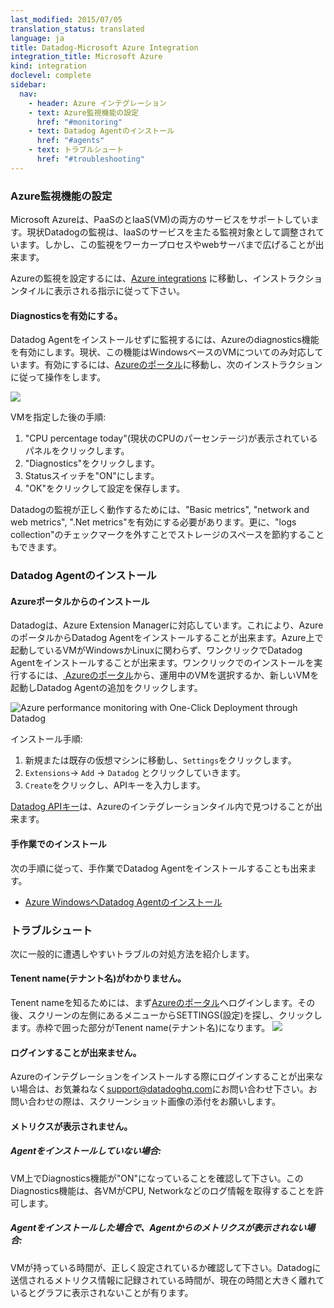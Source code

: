 ```yaml
---
last_modified: 2015/07/05
translation_status: translated
language: ja
title: Datadog-Microsoft Azure Integration
integration_title: Microsoft Azure
kind: integration
doclevel: complete
sidebar:
  nav:
    - header: Azure インテグレーション
    - text: Azure監視機能の設定
      href: "#monitoring"
    - text: Datadog Agentのインストール
      href: "#agents"
    - text: トラブルシュート
      href: "#troubleshooting"
---
```



<!-- ### Configure Azure Monitoring -->

### Azure監視機能の設定


<!-- Microsoft Azure supports both PaaS and IaaS (VM) services. Right now Datadog monitoring is tailored for IaaS services. But it can also be installed in worker and web roles. -->

Microsoft Azureは、PaaSのとIaaS(VM)の両方のサービスをサポートしています。現状Datadogの監視は、IaaSのサービスを主たる監視対象として調整されています。しかし、この監視をワーカープロセスやwebサーバまで広げることが出来ます。


<!-- To setup Azure monitoring, go to [Azure integrations][1] and follow instructions on the page. -->

Azureの監視を設定するには、[Azure integrations][1] に移動し、インストラクションタイルに表示される指示に従って下さい。

<!-- #### Enable diagnostics -->

#### Diagnosticsを有効にする。

<!-- To enable agent-less monitoring, you must enable diagnostics. Right now this is only support by Windows based machines. To do this, first go to [Azure preview portal][2] then follow the instructions below. -->

Datadog Agentをインストールせずに監視するには、Azureのdiagnostics機能を有効にします。現状、この機能はWindowsベースのVMについてのみ対応しています。有効にするには、[Azureのポータル][2]に移動し、次のインストラクションに従って操作をします。

![](/images/azure_diag_manual.png)


<!-- After locating your VM:

1. Click on the CPU percentage today panel to show metrics panel
2. Click on Diagnostics
3. Shift the switch to open
4. Click OK to save your changes -->

VMを指定した後の手順:

1. "CPU percentage today"(現状のCPUのパーセンテージ)が表示されているパネルをクリックします。
2. "Diagnostics"をクリックします。
3. Statusスイッチを"ON"にします。
4. "OK"をクリックして設定を保存します。

<!-- Datadog only requires Basic metrics, network and web metrics as well as .Net metrics to function correctly. Un-check logs collection could save you some storage space. -->

Datadogの監視が正しく動作するためには、"Basic metrics", "network and web metrics", ".Net metrics"を有効にする必要があります。更に、"logs collection"のチェックマークを外すことでストレージのスペースを節約することもできます。


<!-- ### Deploy agents -->

### Datadog Agentのインストール


#### Azureポータルからのインストール

Datadogは、Azure Extension Managerに対応しています。これにより、AzureのポータルからDatadog Agentをインストールすることが出来ます。Azure上で起動しているVMがWindowsかLinuxに関わらず、ワンクリックでDatadog Agentをインストールすることが出来ます。ワンクリックでのインストールを実行するには、[
Azureのポータル](http://portal.azure.com)から、運用中のVMを選択するか、新しいVMを起動しDatadog Agentの追加をクリックします。

![Azure performance monitoring with One-Click Deployment through Datadog](https://www.datadoghq.com/wp-content/uploads/2015/05/azure-image-4.gif)

インストール手順:

1. 新規または既存の仮想マシンに移動し、`Settings`をクリックします。
2. `Extensions`-> `Add` -> `Datadog` とクリックしていきます。
3. `Create`をクリックし、APIキーを入力します。

[Datadog APIキー](https://app.datadoghq.com/azure/landing/)は、Azureのインテグレーションタイル内で見つけることが出来ます。


#### 手作業でのインストール

<!-- You can either deploy agents manually by following the instructions <a href="/guides/azure/">here</a>. -->

次の手順に従って、手作業でDatadog Agentをインストールすることも出来ます。

- [Azure WindowsへDatadog Agentのインストール](/ja//guides/azure/)


<!-- ### Troubleshooting -->

### トラブルシュート


<!-- Here are some common issues you might be seeing. -->

次に一般的に遭遇しやすいトラブルの対処方法を紹介します。


<!-- #### I don't know my tenent name
To locate your tenent name first log into the current [Azure portal][4].
After logging in, locate the settings page on the left side of the screen.
![](/images/azure_tenent.png)

The text in the red box shown in sceenshot above is your tenent name. Please only include text between parentheses. -->

#### Tenent name(テナント名)がわかりません。
Tenent nameを知るためには、まず[Azureのポータル][4]へログインします。その後、スクリーンの左側にあるメニューからSETTINGS(設定)を探し、クリックします。赤枠で囲った部分がTenent name(テナント名)になります。
![](/images/azure_tenent.png)


<!-- #### Unable to login
If you have experienced error logging in while trying to install the integration, please reach out to [support@datadoghq.com][3]. When possible, please attache screen shot. -->

#### ログインすることが出来ません。
Azureのインテグレーションをインストールする際にログインすることが出来ない場合は、お気兼ねなく[support@datadoghq.com][3]にお問い合わせ下さい。お問い合わせの際は、スクリーンショット画像の添付をお願いします。


<!-- #### No metrics are showing up
Please make sure you have enabled diagnostics on your VMs. Diagnostics allows VMs to collect logging information which includes metrics for CPU, Network etc. -->

#### メトリクスが表示されません。

##### Agentをインストールしていない場合:
VM上でDiagnostics機能が"ON"になっていることを確認して下さい。このDiagnostics機能は、各VMがCPU, Networkなどのログ情報を取得することを許可します。

##### Agentをインストールした場合で、Agentからのメトリクスが表示されない場合:
VMが持っている時間が、正しく設定されているか確認して下さい。Datadogに送信されるメトリクス情報に記録されている時間が、現在の時間と大きく離れているとグラフに表示されないことが有ります。


   [1]: https://app.datadoghq.com/account/settings#integrations/azure
   [2]: https://portal.azure.com
   [3]: mailto:support@datadoghq.com
   [4]: https://management.azure.com
